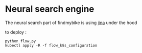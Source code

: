 # Neural search engine

The neural search part of findmybike is using [jina](http://github/jina-ai/jina) under the hood

to deploy :

```shell
python flow.py
kubectl apply -R -f flow_k8s_configuration
```